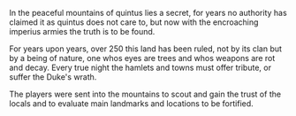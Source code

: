 
In the peaceful mountains of quintus lies a secret, for years no authority has claimed it as quintus does not care to, but now with the encroaching imperius armies the truth is to be found.

For years upon years, over 250 this land has been ruled, not by its clan but by a being of nature, one whos eyes are trees and whos weapons are rot and decay. Every true night the hamlets and towns must offer tribute, or suffer the Duke's wrath. 

The players were sent into the mountains to scout and gain the trust of the locals and to evaluate main landmarks and locations to be fortified.